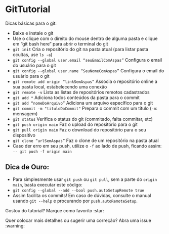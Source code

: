 # GitTutorial
Dicas básicas para o git:
* Baixe e instale o git
* Use o clique com o direito do mouse dentro de alguma pasta e clique em “git bash here” para abrir o terminal do git
* `git init` Cria o repositório do git na pasta atual (para listar pasta ocultas, use `ls -a`)
* `git config --global user.email “seuEmailComAspas”` Configura o email do usuário para o git
* `git config --global user.name “SeuNomeComAspas”` Configura o email do usuário para o git
* `git remote add origin “linkSemAspas”` Associa o repositório online a sua pasta local, estabelecendo uma conexão
* `git remote -v` Lista as listas de repositórios remotos cadastrados
* `git add *` Adiciona todos conteúdos da pasta para o commit
* `git add “nomeDoArquivo”` Adiciona um arquivo específico para o git
* `git commit -m "tituloDoCommit"` Prepara o commit com um título (`-m`: mensagem)
* `git status` Verifica o status do git (commitado, falta commitar, etc)
* `git push origin main` Faz o upload do repositório para o git
* `git pull origin main` Faz o download do repositório para o seu dispositivo
* `git clone “urlSemAspas”` Faz o clone de um repositório na pasta atual
* Caso der erro em seu push, utilize o `-f` ao lado de push, ficando assim: `-- git push -f origin main` 

## Dica de Ouro:
* Para simplesmente usar `git push` ou `git pull`, sem a parte do `origin main`, basta executar este código:
* `git config --global --add --bool push.autoSetupRemote true`
* Assim facilita os commits! Em caso de dúvidas, consulte o manual usando `git --help` e procurando por `push.autoRemoteSetup`.

<p> Gostou do tutorial? Marque como favorito :star: <p> 
<p> Quer colocar mais detalhes ou sugerir uma correção? Abra uma issue :warning: <p> 
